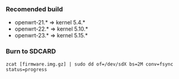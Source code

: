 ### Recomended build

- openwrt-21.\* => kernel 5.4.\*
- openwrt-22.\* => kernel 5.10.\*
- openwrt-23.\* => kernel 5.15.\*

### Burn to SDCARD

`zcat [firmware.img.gz] | sudo dd of=/dev/sdX bs=2M conv=fsync status=progress`

